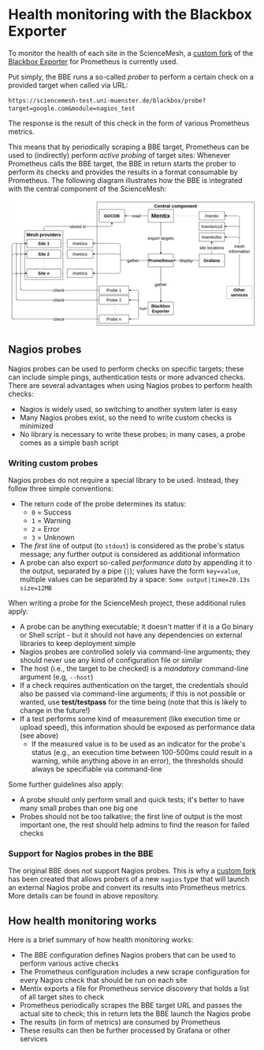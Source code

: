 # Health monitoring with the Blackbox Exporter
To monitor the health of each site in the ScienceMesh, a [custom fork](https://github.com/sciencemesh/blackbox_exporter) of the [Blackbox Exporter](https://github.com/prometheus/blackbox_exporter) for Prometheus is currently used.

Put simply, the BBE runs a so-called _prober_ to perform a certain check on a provided target when called via URL:
```
https://sciencemesh-test.uni-muenster.de/blackbox/probe?target=google.com&module=nagios_test
```
The response is the result of this check in the form of various Prometheus metrics.

This means that by periodically scraping a BBE target, Prometheus can be used to (indirectly) perform _active probing_ of target sites: Whenever Prometheus calls the BBE target, the BBE in return starts the prober to perform its checks and provides the results in a format consumable by Prometheus. The following diagram illustrates how the BBE is integrated with the central component of the ScienceMesh:

![Mentix flow](../docs/mentix/mentix_flow.png)

## Nagios probes
Nagios probes can be used to perform checks on specific targets; these can include simple pings, authentication tests or more advanced checks. There are several advantages when using Nagios probes to perform health checks:

- Nagios is widely used, so switching to another system later is easy
- Many Nagios probes exist, so the need to write custom checks is minimized
- No library is necessary to write these probes; in many cases, a probe comes as a simple bash script

### Writing custom probes
Nagios probes do not require a special library to be used. Instead, they follow three simple conventions:

- The return code of the probe determines its status:
  - `0` = Success
  - `1` = Warning
  - `2` = Error
  - `3` = Unknown
- The _first_ line of output (to `stdout`) is considered as the probe's status message; any further output is considered as additional information
- A probe can also export so-called _performance data_ by appending it to the output, separated by a pipe (`|`); values have the form `key=value`, multiple values can be separated by a space: `Some output|time=20.13s size=12MB`

When writing a probe for the ScienceMesh project, these additional rules apply:

- A probe can be anything executable; it doesn't matter if it is a Go binary or Shell script - but it should not have any dependencies on external libraries to keep deployment simple
- Nagios probes are controlled solely via command-line arguments; they should never use any kind of configuration file or similar
- The host (i.e., the target to be checked) is a _mandatory_ command-line argument (e.g, `--host`)
- If a check requires authentication on the target, the credentials should also be passed via command-line arguments; if this is not possible or wanted, use **test/testpass** for the time being (note that this is likely to change in the future!)
- If a test performs some kind of measurement (like execution time or upload speed), this information should be exposed as performance data (see above)
    - If the measured value is to be used as an indicator for the probe's status (e.g., an execution time between 100-500ms could result in a warning, while anything above in an error), the thresholds should always be specifiable via command-line

Some further guidelines also apply:

- A probe should only perform small and quick tests; it's better to have many small probes than one big one
- Probes should not be too talkative; the first line of output is the most important one, the rest should help admins to find the reason for failed checks

### Support for Nagios probes in the BBE
The original BBE does not support Nagios probes. This is why a [custom fork](https://github.com/sciencemesh/blackbox_exporter) has been created that allows probers of a new `nagios` type that will launch an external Nagios probe and convert its results into Prometheus metrics. More details can be found in above repository.

## How health monitoring works
Here is a brief summary of how health monitoring works:

- The BBE configuration defines Nagios probers that can be used to perform various active checks
- The Prometheus configuration includes a new scrape configuration for every Nagios check that should be run on each site
- Mentix exports a file for Prometheus service discovery that holds a list of all target sites to check
- Prometheus periodically scrapes the BBE target URL and passes the actual site to check; this in return lets the BBE launch the Nagios probe
- The results (in form of metrics) are consumed by Prometheus
- These results can then be further processed by Grafana or other services
